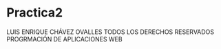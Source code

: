 # Practica2
LUIS ENRIQUE CHÁVEZ OVALLES
TODOS LOS DERECHOS RESERVADOS
PROGRMACIÓN DE APLICACIONES WEB
